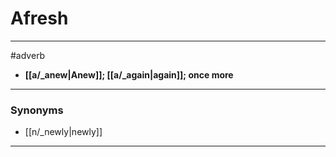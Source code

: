 # Afresh
---
#adverb
- **[[a/_anew|Anew]]; [[a/_again|again]]; once more**
---
### Synonyms
- [[n/_newly|newly]]
---
